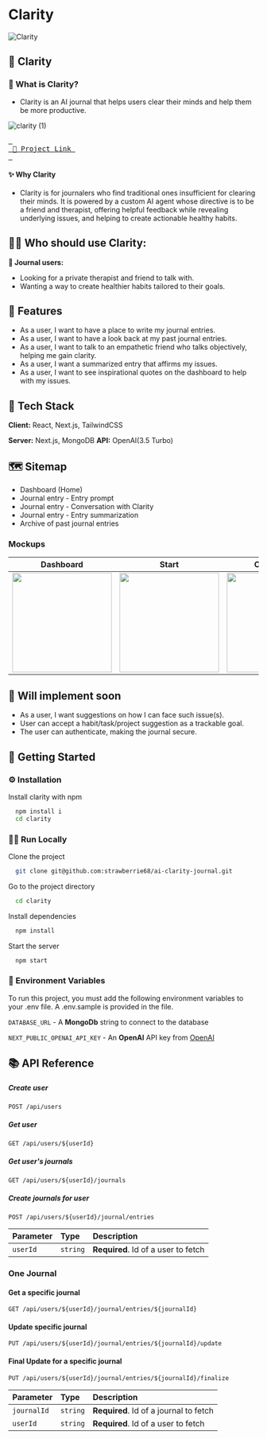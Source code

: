 # Clarity

![Clarity](https://github.com/user-attachments/assets/86d34cf9-65cb-4574-a1c9-5dfd5adb2df9)

## 💭 Clarity
### 📕 What is Clarity?

- Clarity is an AI journal that helps users clear their minds and help them be more productive.


![clarity (1)](https://github.com/user-attachments/assets/8c987d89-1428-4d6b-b22f-371192cc7d5d)

 <a href="https://clarity-lime.vercel.app/login" target="_blank">
<kbd> <br> 🛁 Project Link <br> </kbd></a>

#### ✨ Why Clarity


- Clarity is for journalers who find traditional ones insufficient for clearing their minds. It is powered by a custom AI agent whose directive is to be a friend and therapist, offering helpful feedback while revealing underlying issues, and helping to create actionable healthy habits.

## 🧑‍💻 Who should use Clarity:

**📝 Journal users:**

- Looking for a private therapist and friend to talk with.
- Wanting a way to create healthier habits tailored to their goals.

## 🎯 Features

- As a user, I want to have a place to write my journal entries.
- As a user, I want to have a look back at my past journal entries.
- As a user, I want to talk to an empathetic friend who talks objectively, helping me gain clarity.
- As a user, I want a summarized entry that affirms my issues.
- As a user, I want to see inspirational quotes on the dashboard to help with my issues.

## 👾 Tech Stack

**Client:** React, Next.js, TailwindCSS

**Server:** Next.js, MongoDB
**API:** OpenAI(3.5 Turbo)

## 🗺️ Sitemap

- Dashboard (Home)
- Journal entry - Entry prompt
- Journal entry - Conversation with Clarity
- Journal entry - Entry summarization
- Archive of past journal entries

### Mockups

|                                                             Dashboard                                                             |                                                               Start                                                               |                                                            Conversion                                                             |                                                              Summary                                                              |                                                              Archive                                                              |
| :-------------------------------------------------------------------------------------------------------------------------------: | :-------------------------------------------------------------------------------------------------------------------------------: | :-------------------------------------------------------------------------------------------------------------------------------: | :-------------------------------------------------------------------------------------------------------------------------------: | :-------------------------------------------------------------------------------------------------------------------------------: |
| <img src="https://github.com/strawberrie68/Clarity-AI-Journal/assets/42231000/bc99cb71-a7ee-419f-8458-e8193fe7fdba" width="200"/> | <img src="https://github.com/strawberrie68/Clarity-AI-Journal/assets/42231000/bb501feb-a4ad-42f3-925f-fc34a809629d" width="200"/> | <img src="https://github.com/strawberrie68/Clarity-AI-Journal/assets/42231000/f8fc89a3-cd66-4a8a-883d-118ab185586c" width="200"/> | <img src="https://github.com/strawberrie68/Clarity-AI-Journal/assets/42231000/a79fc2db-8296-4c88-b4eb-19dc84f6764a" width="200"/> | <img src="https://github.com/strawberrie68/Clarity-AI-Journal/assets/42231000/0da06e06-8065-4a72-9d7c-1badf8ec4860" width="200"/> |

## 📮 Will implement soon

- As a user, I want suggestions on how I can face such issue(s).
- User can accept a habit/task/project suggestion as a trackable goal.
- The user can authenticate, making the journal secure.


## 🧰 Getting Started

### ⚙️ Installation

Install clarity with npm

```bash
  npm install i
  cd clarity
```

### 🏃‍♀️ Run Locally

Clone the project

```bash
  git clone git@github.com:strawberrie68/ai-clarity-journal.git
```

Go to the project directory

```bash
  cd clarity
```

Install dependencies

```bash
  npm install
```

Start the server

```bash
  npm start
```

### 🔑 Environment Variables

To run this project, you must add the following environment variables to your .env file. A .env.sample is provided in the file.

`DATABASE_URL` - A **MongoDb** string to connect to the database

`NEXT_PUBLIC_OPENAI_API_KEY` - An **OpenAI** API key from [OpenAI](https://platform.openai.com/docs/overview)



## 📚 API Reference

##### Create user

```http
POST /api/users
```

##### Get user

```http
GET /api/users/${userId}
```

##### Get user's journals

```http
GET /api/users/${userId}/journals
```

##### Create journals for user

```http
POST /api/users/${userId}/journal/entries
```

| Parameter | Type     | Description                       |
| :-------- | :------- | :-------------------------------- |
| `userId`  | `string` | **Required**. Id of a user to fetch |

### One Journal

#### Get a specific journal

```http
GET /api/users/${userId}/journal/entries/${journalId}
```

#### Update specific journal

```http
PUT /api/users/${userId}/journal/entries/${journalId}/update
```

#### Final Update for a specific journal

```http
PUT /api/users/${userId}/journal/entries/${journalId}/finalize
```

| Parameter   | Type     | Description                          |
| :---------- | :------- | :----------------------------------- |
| `journalId` | `string` | **Required**. Id of a journal to fetch |
| `userId`    | `string` | **Required**. Id of a user to fetch    |



